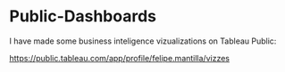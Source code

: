 # Public-Dashboards

I have made some business inteligence vizualizations on Tableau Public:

https://public.tableau.com/app/profile/felipe.mantilla/vizzes
